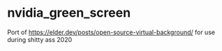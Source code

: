 # nvidia_green_screen
Port of https://elder.dev/posts/open-source-virtual-background/ for use during shitty ass 2020

